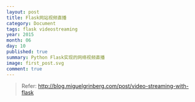 ```yaml
---
layout: post
title: Flask网站视频直播
category: Document
tags: flask videostreaming
year: 2015
month: 06
day: 10
published: true
summary: Python Flask实现的网络视频直播
image: first_post.svg
comment: true
---
```



> Refer: http://blog.miguelgrinberg.com/post/video-streaming-with-flask